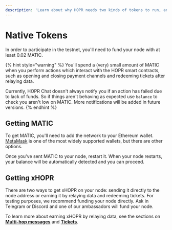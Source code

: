 ```yaml
---
description: 'Learn about why HOPR needs two kinds of tokens to run, and how to get them.'
---
```


# Native Tokens

In order to participate in the testnet, you'll need to fund your node with at least 0.02 MATIC.

{% hint style="warning" %}
You'll spend a \(very\) small amount of MATIC when you perform actions which interact with the HOPR smart contracts, such as opening and closing payment channels and redeeming tickets after relaying data.

Currently, HOPR Chat doesn't always notify you if an action has failed due to lack of funds. So if things aren't behaving as expected use `balance` to check you aren't low on MATIC. More notifications will be added in future versions.
{% endhint %}

## Getting MATIC

To get MATIC, you'll need to add the network to your Ethereum wallet. [MetaMask](https://metamask.io/) is one of the most widely supported wallets, but there are other options.  
  




Once you've sent MATIC to your node, restart it. When your node restarts, your balance will be automatically detected and you can proceed.

## Getting xHOPR

There are two ways to get xHOPR on your node: sending it directly to the node address or earning it by relaying data and redeeming tickets. For testing purposes, we recommend funding your node directly. Ask in Telegram or Discord and one of our ambassadors will fund your node.

To learn more about earning xHOPR by relaying data, see the sections on [**Multi-hop messages**](../../hopr-avado-node-tutorial/sending-a-multi-hop-message.md) and [**Tickets**](../../hopr-chat-tutorial/redeeming-tickets.md).

